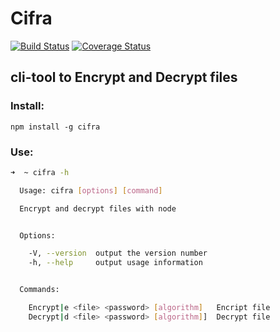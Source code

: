 # Cifra

[![Build Status](https://travis-ci.org/Luisangonzalez/cifra.svg?branch=master)](https://travis-ci.org/Luisangonzalez/cifra)
[![Coverage Status](https://coveralls.io/repos/github/Luisangonzalez/cifra/badge.svg?branch=master)](https://coveralls.io/github/Luisangonzalez/cifra?branch=master)

## cli-tool to Encrypt and Decrypt files


### Install:

`npm install -g cifra`

### Use:

```bash
➜  ~ cifra -h

  Usage: cifra [options] [command]

  Encrypt and decrypt files with node


  Options:

    -V, --version  output the version number
    -h, --help     output usage information


  Commands:

    Encrypt|e <file> <password> [algorithm]   Encript file
    Decrypt|d <file> <password> [algorithm]]  Decrypt file

```
